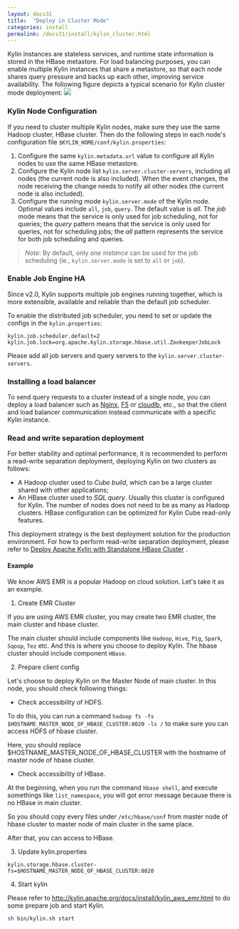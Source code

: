 ```yaml
---
layout: docs31
title:  "Deploy in Cluster Mode"
categories: install
permalink: /docs31/install/kylin_cluster.html
---
```



Kylin instances are stateless services, and runtime state information is stored in the HBase metastore. For load balancing purposes, you can enable multiple Kylin instances that share a metastore, so that each node shares query pressure and backs up each other, improving service availability. The following figure depicts a typical scenario for Kylin cluster mode deployment:
![](/images/install/kylin_server_modes.png)



### Kylin Node Configuration

If you need to cluster multiple Kylin nodes, make sure they use the same Hadoop cluster, HBase cluster. Then do the following steps in each node's configuration file `$KYLIN_HOME/conf/kylin.properties`:

1. Configure the same `kylin.metadata.url` value to configure all Kylin nodes to use the same HBase metastore.
2. Configure the Kylin node list `kylin.server.cluster-servers`, including all nodes (the current node is also included). When the event changes, the node receiving the change needs to notify all other nodes (the current node is also included).
3. Configure the running mode `kylin.server.mode` of the Kylin node. Optional values include `all`, `job`, `query`. The default value is *all*.
The *job* mode means that the service is only used for job scheduling, not for queries; the *query* pattern means that the service is only used for queries, not for scheduling jobs; the *all* pattern represents the service for both job scheduling and queries.

> *Note*:  By default, only *one instance* can be used for the job scheduling (ie., `kylin.server.mode` is set to `all` or `job`).



### Enable Job Engine HA

Since v2.0, Kylin supports multiple job engines running together, which is more extensible, available and reliable than the default job scheduler.

To enable the distributed job scheduler, you need to set or update the configs in the `kylin.properties`:

```properties
kylin.job.scheduler.default=2
kylin.job.lock=org.apache.kylin.storage.hbase.util.ZookeeperJobLock
```

Please add all job servers and query servers to the `kylin.server.cluster-servers`.



### Installing a load balancer

To send query requests to a cluster instead of a single node, you can deploy a load balancer such as [Nginx](http://nginx.org/en/), [F5](https://www.f5.com/) or [cloudlb](https://rubygems.org/gems/cloudlb/), etc., so that the client and load balancer communication instead communicate with a specific Kylin instance.



### Read and write separation deployment

For better stability and optimal performance, it is recommended to perform a read-write separation deployment, deploying Kylin on two clusters as follows:

* A Hadoop cluster used to *Cube build*, which can be a large cluster shared with other applications;
* An HBase cluster used to *SQL query*. Usually this cluster is configured for Kylin. The number of nodes does not need to be as many as Hadoop clusters. HBase configuration can be optimized for Kylin Cube read-only features.

This deployment strategy is the best deployment solution for the production environment. For how to perform read-write separation deployment, please refer to [Deploy Apache Kylin with Standalone HBase Cluster](/blog/2016/06/10/standalone-hbase-cluster/) .

#### Example

We know AWS EMR is a popular Hadoop on cloud solution. Let's take it as an example.

1. Create EMR Cluster

If you are using AWS EMR cluster, you may create two EMR cluster, the main cluster and hbase cluster.

The main cluster should include components like `Hadoop`, `Hive`, `Pig`, `Spark`, `Sqoop`, `Tez` etc. And this is where you choose to deploy Kylin.
The hbase cluster should include component `HBase`. 

2. Prepare client config

Let's choose to deploy Kylin on the Master Node of main cluster. In this node, you should check following things:

- Check accessibility of HDFS.

To do this, you can run a command `hadoop fs -fs $HOSTNAME_MASTER_NODE_OF_HBASE_CLUSTER:8020 -ls /` to make sure you can access HDFS of hbase cluster.

Here, you should replace $HOSTNAME_MASTER_NODE_OF_HBASE_CLUSTER with the hostname of master node of hbase cluster.

- Check accessibility of HBase.

At the beginning, when you run the command `hbase shell`, and execute somethings like `list_namespace`, you will got error message because there is no HBase in main cluster.

So you should copy every files under `/etc/hbase/conf` from master node of hbase cluster to master node of main cluster in the same place.

After that, you can access to HBase.

3. Update kylin.properties

```
kylin.storage.hbase.cluster-fs=$HOSTNAME_MASTER_NODE_OF_HBASE_CLUSTER:8020
```

4. Start kylin

Please refer to http://kylin.apache.org/docs/install/kylin_aws_emr.html to do some prepare job and start Kylin. 

```sh
sh bin/kylin.sh start
```
